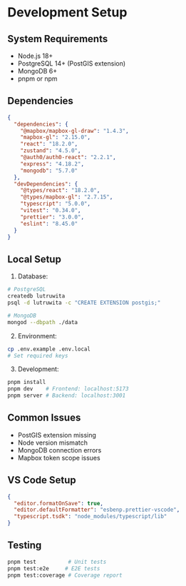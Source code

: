 # Development Setup

## System Requirements
- Node.js 18+
- PostgreSQL 14+ (PostGIS extension)
- MongoDB 6+
- pnpm or npm

## Dependencies
```json
{
  "dependencies": {
    "@mapbox/mapbox-gl-draw": "1.4.3",
    "mapbox-gl": "2.15.0",
    "react": "18.2.0",
    "zustand": "4.5.0",
    "@auth0/auth0-react": "2.2.1",
    "express": "4.18.2",
    "mongodb": "5.7.0"
  },
  "devDependencies": {
    "@types/react": "18.2.0",
    "@types/mapbox-gl": "2.7.15",
    "typescript": "5.0.0",
    "vitest": "0.34.0",
    "prettier": "3.0.0",
    "eslint": "8.45.0"
  }
}
```

## Local Setup
1. Database:
```bash
# PostgreSQL
createdb lutruwita
psql -d lutruwita -c "CREATE EXTENSION postgis;"

# MongoDB
mongod --dbpath ./data
```

2. Environment:
```bash
cp .env.example .env.local
# Set required keys
```

3. Development:
```bash
pnpm install
pnpm dev    # Frontend: localhost:5173
pnpm server # Backend: localhost:3001
```

## Common Issues
- PostGIS extension missing
- Node version mismatch
- MongoDB connection errors
- Mapbox token scope issues

## VS Code Setup
```json
{
  "editor.formatOnSave": true,
  "editor.defaultFormatter": "esbenp.prettier-vscode",
  "typescript.tsdk": "node_modules/typescript/lib"
}
```

## Testing
```bash
pnpm test          # Unit tests
pnpm test:e2e     # E2E tests
pnpm test:coverage # Coverage report
```